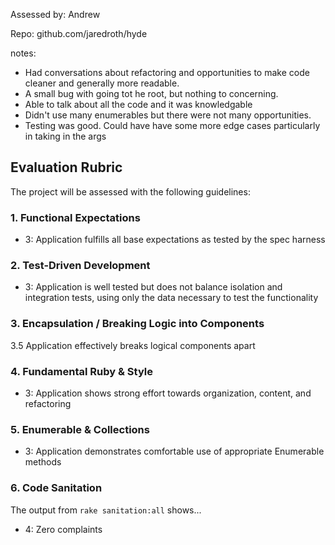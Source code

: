 Assessed by: Andrew

Repo: github.com/jaredroth/hyde

notes:

* Had conversations about refactoring and opportunities to make code cleaner and generally more readable.
* A small bug with going tot he root, but nothing to concerning.
* Able to talk about all the code and it was knowledgable
* Didn't use many enumerables but there were not many opportunities.
* Testing was good. Could have have some more edge cases particularly in taking in the args

## Evaluation Rubric

The project will be assessed with the following guidelines:

### 1. Functional Expectations

* 3: Application fulfills all base expectations as tested by the spec harness

### 2. Test-Driven Development

* 3: Application is well tested but does not balance isolation and integration tests, using only the data necessary to test the functionality


### 3. Encapsulation / Breaking Logic into Components


3.5 Application effectively breaks logical components apart

### 4. Fundamental Ruby & Style

* 3:  Application shows strong effort towards organization, content, and refactoring

### 5. Enumerable & Collections

* 3: Application demonstrates comfortable use of appropriate Enumerable methods

### 6. Code Sanitation

The output from `rake sanitation:all` shows...

* 4: Zero complaints

